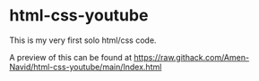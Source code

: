 # html-css-youtube

This is my very first solo html/css code. 

A preview of this can be found at 
https://raw.githack.com/Amen-Navid/html-css-youtube/main/Index.html
